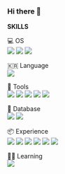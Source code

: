 ### Hi there 👋


<!-- **Rampaka/Rampaka** is a ✨ _special_ ✨ repository because its `README.md` (this file) appears on your GitHub profile.

Here are some ideas to get you started:

- 🔭 I’m currently working on ...
- 🌱 I’m currently learning ...
- 👯 I’m looking to collaborate on ...
- 🤔 I’m looking for help with ...
- 💬 Ask me about ...
- 📫 How to reach me: ...
- 😄 Pronouns: ...
- ⚡ Fun fact: ... -->

**SKILLS**

💻 OS  
<a><img src="https://img.shields.io/badge/mac OS-000000?style=for-the-badge&logo=macOS&logoColor=FFFFFF"/></a>
<a><img src="https://img.shields.io/badge/Windows-0078D6?style=for-the-badge&logo=windows&logoColor=FFFFFF"/></a>
<a><img src="https://img.shields.io/badge/Ubuntu-E95420?style=for-the-badge&logo=ubuntu&logoColor=FFFFFF"/></a>

🇰🇷 Language  
<a><img src="https://img.shields.io/badge/Python-3776AB?style=for-the-badge&logo=python&logoColor=FFFFFF"/></a> 

🔧 Tools   
<a><img src="https://img.shields.io/badge/Blender-F5792A?style=for-the-badge&logo=blender&logoColor=FFFFFF"/></a>
<a><img src="https://img.shields.io/badge/Photoshop-31A8FF?style=for-the-badge&logo=adobephotoshop&logoColor=FFFFFF"/></a>
<a><img src="https://img.shields.io/badge/After Effects-9999FF?style=for-the-badge&logo=adobeaftereffects&logoColor=FFFFFF"/></a>
<a><img src="https://img.shields.io/badge/Visual Studio Code-007ACC?style=for-the-badge&logo=visualstudiocode&logoColor=FFFFFF"/></a>
<a><img src="https://img.shields.io/badge/Visual Studio-5C2D91?style=for-the-badge&logo=visualstudio&logoColor=FFFFFF"/></a>

📰 Database  
<a><img src="https://img.shields.io/badge/sqlite-003B57?style=for-the-badge&logo=sqlite&logoColor=FFFFFF"/></a>
<a><img src="https://img.shields.io/badge/MongoDB-47A248?style=for-the-badge&logo=mongoDB&logoColor=FFFFFF"/></a>

📦 Experience  
<a><img src="https://img.shields.io/badge/C Sharp-239120?style=for-the-badge&logo=csharp&logoColor=FFFFFF"/></a>
<a><img src="https://img.shields.io/badge/Arduino-00979D?style=for-the-badge&logo=arduino&logoColor=FFFFFF"/></a>
<a><img src="https://img.shields.io/badge/css-1572B6?style=for-the-badge&logo=css3&logoColor=FFFFFF"/></a>
<a><img src="https://img.shields.io/badge/JavaScript-F7DF1E?style=for-the-badge&logo=JavaScript&logoColor=FFFFFF"/></a>
<a><img src="https://img.shields.io/badge/HTML5-E34F26?style=for-the-badge&logo=html5&logoColor=FFFFFF"/></a>
<a><img src="https://img.shields.io/badge/node.js-339933?style=for-the-badge&logo=node.js&logoColor=FFFFFF"/></a>

🧑‍💻 Learning  
<a><img src="https://img.shields.io/badge/go-00ADD8?style=for-the-badge&logo=go&logoColor=FFFFFF"/></a>


